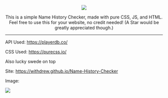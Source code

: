 <p align=center>
<img src="https://withdrew.github.io/Name-History-Checker/logo.svg">
</p>

<p align=center>
This is a simple Name History Checker, made with pure CSS, JS, and HTML. Feel free to use this for your website, no credit needed! (A Star would be greatly appreciated though.)
  </p>
  
  ---

API Used: https://playerdb.co/

CSS Used: https://purecss.io/

Also lucky swede on top
  
Site: https://withdrew.github.io/Name-History-Checker

Image:

<img src="https://withdrew.github.io/Name-History-Checker/example.svg">
